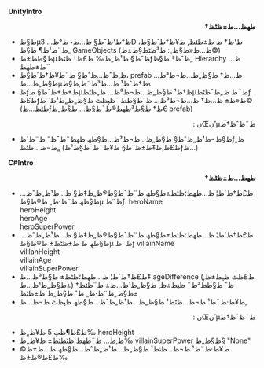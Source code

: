 ﻿**UnityIntro**<p dir="rtl"><strong>طھظ…ط±ظٹظ†</strong></p>* ط§طµظ†ط¹ظˆط§ ظ…ط¬ط³ظ… 3D ط¹ظ† ط·ط±ظٹظ‚ ط¥ظ†ط´ط§ط، ط¨ط¹ط¶ ط§ظ„ GameObjects (ظ…ط«ط§ظ„: ط³ظٹط§ط±ط©)* ط§ط­ط±طµظˆط§ ط¹ظ„ظ‰ ط£ظ† ظٹظƒظˆظ† ط§ظ„ Hierarchy ظ…ط±طھط¨* ظ‚ظˆظ…ظˆط§ ط¨ط¥ظ†ط´ط§ط، prefab ظ…ظ† ط§ظ„ظ…ط¬ط³ظ… ط§ظ„ظ…طµظ†ظˆط¹ ظ…ط³ط¨ظ‚ط§ظ‹* ظƒط±ط±ظˆط§ طµظ†ط¹ ط§ظ„ظ…ط¬ط³ظ… ظ„ظٹطµط¨ط­ ظ„ط¯ظٹظƒ ط£ظƒط«ط± ظ…ظ† ظ…ط¬ط³ظ… ظˆط§ط­ط¯ ظپظٹ ط§ظ„ظ„ط¹ط¨ط© (ظٹظ…ظƒظ† ط§ط³طھط®ط¯ط§ظ… ط§ظ„ظ€ prefab)<p dir="rtl">ط¨ظˆظ†طµ ًںŒں :</p>* ط§ط¬ط¹ظ„ظˆط§ ط§ظ„ظ…ط¬ط³ظ…ط§طھ طھط¨ط¯ظˆ ط¨ط´ظƒظ„ ط¬ظ…ظٹظ„ (ط£ط¸ظ‡ط±ظˆط§ ط¥ط¨ط¯ط§ط¹ظƒظ…)**C#Intro**<p dir="rtl"><strong>طھظ…ط±ظٹظ†</strong></p>*  ط£ظ†ط´ط¦ ظ…طھط؛ظٹط±ط§طھ ط¨ط¯ط§ط®ظ„ظ‡ط§ ظ…ط¹ظ„ظˆظ…ط§طھ ط¨ط·ظ„ ط®ط§طµ ط¨ظƒ.    heroName <br />    heroHeight <br />    heroAge <br />    heroSuperPower <br />*  ط£ظ†ط´ط¦ ظ…طھط؛ظٹط±ط§طھ ط¨ط¯ط§ط®ظ„ظ‡ط§ ظ…ط¹ظ„ظˆظ…ط§طھ ط´ط±ظٹط± ط®ط§طµ ط¨ظƒ    villainName <br />    vililanHeight <br />    villainAge <br />    villainSuperPower <br />* ط£ظ†ط´ط¦ ظ…طھط؛ظٹط± ط§ط³ظ…ظ‡ ageDifference  (ط£ظٹ ظپط±ظ‚ ط§ظ„ط¹ظ…ط±) ظˆ ط§ط­ط³ط¨ ظپط±ظ‚ ط§ظ„ط¹ظ…ط± ط¨ظٹظ† ط§ظ„ط¨ط·ظ„ ظˆ ط§ظ„ط´ط±ظٹط± * ط¥ط·ط¨ط¹ ط¬ظ…ظٹط¹ ط§ظ„ظ…ط¹ظ„ظˆظ…ط§طھ ظپظٹ ط¬ظ…ظ„<p dir="rtl">ط¨ظˆظ†طµ ًںŒں : </p>* ط£ط¶ظپ 5 ط¥ظ„ظ‰ heroHeight* ظ‚ظ… ط¨طھط؛ظٹظٹط± ط¥ظ„ظ‰ villainSuperPower ط§ظ„ط§ "None"* ط¥ط·ط¨ط¹ ط¬ظ…ظٹط¹ ط§ظ„ظ…ط¹ظ„ظˆظ…ط§طھ ظ…ط±ط© ط£ط®ط±ظ‰